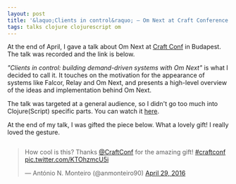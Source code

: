 ```yaml
---
layout: post
title: '&laquo;Clients in control&raquo; — Om Next at Craft Conference 2016'
tags: talks clojure clojurescript om
---
```


At the end of April, I gave a talk about Om Next at [Craft Conf](http://craft-conf.com/) in Budapest. The talk was recorded and the link is below.

<!--more-->

*"Clients in control: building demand-driven systems with Om Next"* is what I decided to call it. It touches on the motivation for the appearance of systems like Falcor, Relay and Om Next, and presents a high-level overview of the ideas and implementation behind Om Next.

The talk was targeted at a general audience, so I didn't go too much into Clojure(Script) specific parts. You can watch it [here](http://www.ustream.tv/recorded/86179814).

At the end of my talk, I was gifted the piece below. What a lovely gift! I really loved the gesture.

<div style="display:table;margin:0 auto;">
  <blockquote class="twitter-tweet" data-lang="en">
    <p lang="en" dir="ltr">How cool is this? Thanks <a href="https://twitter.com/CraftConf">@CraftConf</a> for the amazing gift! <a href="https://twitter.com/hashtag/craftconf?src=hash">#craftconf</a> <a href="https://t.co/KTOhzmcU5i">pic.twitter.com/KTOhzmcU5i</a>
    </p>
    &mdash; António N. Monteiro (@anmonteiro90) <a href="https://twitter.com/anmonteiro90/status/726009153525796864">April 29, 2016</a>
  </blockquote>
  <script async src="//platform.twitter.com/widgets.js" charset="utf-8"></script>
</div>
